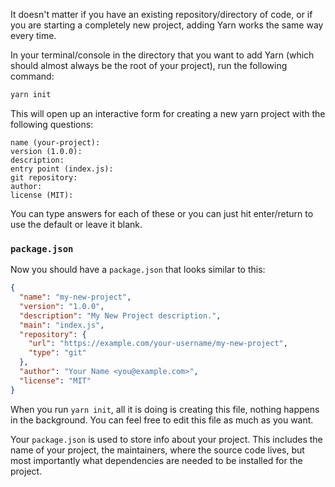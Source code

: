 It doesn't matter if you have an existing repository/directory of code, or if
you are starting a completely new project, adding Yarn works the same way every
time.

In your terminal/console in the directory that you want to add Yarn (which
should almost always be the root of your project), run the following command:

```sh
yarn init
```

This will open up an interactive form for creating a new yarn project with the
following questions:

```
name (your-project):
version (1.0.0):
description:
entry point (index.js):
git repository:
author:
license (MIT):
```

You can type answers for each of these or you can just hit enter/return to use
the default or leave it blank.

### `package.json` <a class="toc" id="toc-package-json" href="#toc-package-json"></a>

Now you should have a `package.json` that looks similar to this:

```json
{
  "name": "my-new-project",
  "version": "1.0.0",
  "description": "My New Project description.",
  "main": "index.js",
  "repository": {
    "url": "https://example.com/your-username/my-new-project",
    "type": "git"
  },
  "author": "Your Name <you@example.com>",
  "license": "MIT"
}
```

When you run `yarn init`, all it is doing is creating this file, nothing
happens in the background. You can feel free to edit this file as much as you
want.

Your `package.json` is used to store info about your project. This includes the
name of your project, the maintainers, where the source code lives, but most
importantly what dependencies are needed to be installed for the project.